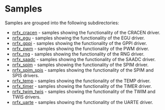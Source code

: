 # Samples
Samples are grouped into the following subdirectories:
- [nrfx_cracen] - samples showing the functionality of the CRACEN driver.
- [nrfx_egu] - samples showing the functionality of the EGU driver.
- [nrfx_gppi] - samples showing the functionality of the GPPI driver.
- [nrfx_pwm] - samples showing the functionality of the PWM driver.
- [nrfx_rng] - samples showing the functionality of the RNG driver.
- [nrfx_saadc] - samples showing the functionality of the SAADC driver.
- [nrfx_spim] - samples showing the functionality of the SPIM driver.
- [nrfx_spim_spis] - samples showing the functionality of the SPIM and SPIS drivers.
- [nrfx_temp] - samples showing the functionality of the TEMP driver.
- [nrfx_timer] - samples showing the functionality of the TIMER driver.
- [nrfx_twim_twis] - samples showing the functionality of the TWIM and TWIS drivers.
- [nrfx_uarte] - samples showing the functionality of the UARTE driver.

[//]: #
[nrfx_cracen]: <nrfx_cracen>
[nrfx_egu]: <nrfx_egu>
[nrfx_gppi]: <nrfx_gppi>
[nrfx_pwm]: <nrfx_pwm>
[nrfx_rng]: <nrfx_rng>
[nrfx_saadc]: <nrfx_saadc>
[nrfx_spim]: <nrfx_spim>
[nrfx_spim_spis]: <nrfx_spim_spis>
[nrfx_temp]: <nrfx_temp>
[nrfx_timer]: <nrfx_timer>
[nrfx_twim_twis]: <nrfx_twim_twis>
[nrfx_uarte]: <nrfx_uarte>

